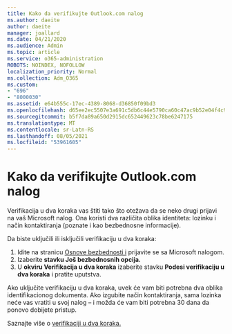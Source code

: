 ```yaml
---
title: Kako da verifikujte Outlook.com nalog
ms.author: daeite
author: daeite
manager: joallard
ms.date: 04/21/2020
ms.audience: Admin
ms.topic: article
ms.service: o365-administration
ROBOTS: NOINDEX, NOFOLLOW
localization_priority: Normal
ms.collection: Adm_O365
ms.custom:
- "696"
- "8000030"
ms.assetid: e64b555c-17ec-4389-8068-d36850f09bd3
ms.openlocfilehash: d65ee2ec5507e3a691c5db6c44e5790ca60c47ac9b52e04f4c9052bf9503402d
ms.sourcegitcommit: b5f7da89a650d2915dc652449623c78be6247175
ms.translationtype: MT
ms.contentlocale: sr-Latn-RS
ms.lasthandoff: 08/05/2021
ms.locfileid: "53961605"
---
```

# <a name="how-to-verify-your-outlookcom-account"></a>Kako da verifikujte Outlook.com nalog

Verifikacija u dva koraka vas štiti tako što otežava da se neko drugi prijavi na vaš Microsoft nalog. Ona koristi dva različita oblika identiteta: lozinku i način kontaktiranja (poznate i kao bezbednosne informacije).
  
Da biste uključili ili isključili verifikaciju u dva koraka:
  
1. Idite na stranicu [Osnove bezbednosti i](https://go.microsoft.com/fwlink/?linkid=842325) prijavite se sa Microsoft nalogom.
2. Izaberite **stavku Još bezbednosnih opcija.**
3. U **okviru Verifikacija u dva koraka** izaberite stavku **Podesi verifikaciju u dva koraka** i pratite uputstva.

Ako uključite verifikaciju u dva koraka, uvek će vam biti potrebna dva oblika identifikacionog dokumenta. Ako izgubite način kontaktiranja, sama lozinka neće vas vratiti u svoj nalog – i možda će vam biti potrebna 30 dana da ponovo dobijete pristup.
  
Saznajte više o [verifikaciji u dva koraka.](https://go.microsoft.com/fwlink/?linkid=872270)
  